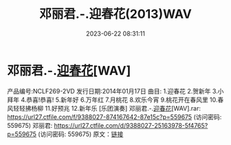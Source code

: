 ﻿---
title: 邓丽君.-.迎春花(2013)WAV
date: 2023-06-22 08:31:11
categories: WAV车载音乐、镜像
tags: 华语中文
---
# 邓丽君.-.[迎春花](2013)[WAV]

产品编号:NCLF269-2VD
发行日期:2014年01月17日
曲目:
1.迎春花
2.贺新年
3.小拜年
4.恭喜!恭喜!
5.新年好
6.万年红
7.月桃花
8.欢乐今宵
9.桃花开在春风里
10.春风轻轻拂杨柳
11.好预兆
12.新年乐 [乐团演奏]
邓丽君.-.[迎春花](2013)[WAV].rar: https://url27.ctfile.com/f/9388027-874167642-87e15c?p=559675
(访问密码: 559675)
邓丽君: https://url27.ctfile.com/d/9388027-25163978-5f4765?p=559675
(访问密码: 559675)
原文：[链接](https://blog.sina.com.cn/s/blog_1647c7e76010312fy.html)